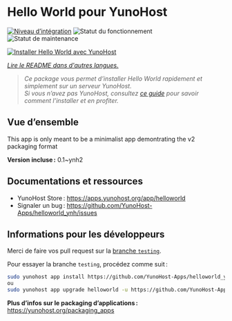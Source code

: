 <!--
Nota bene : ce README est automatiquement généré par <https://github.com/YunoHost/apps/tree/master/tools/readme_generator>
Il NE doit PAS être modifié à la main.
-->

# Hello World pour YunoHost

[![Niveau d’intégration](https://apps.yunohost.org/badge/integration/helloworld)](https://ci-apps.yunohost.org/ci/apps/helloworld/)
![Statut du fonctionnement](https://apps.yunohost.org/badge/state/helloworld)
![Statut de maintenance](https://apps.yunohost.org/badge/maintained/helloworld)

[![Installer Hello World avec YunoHost](https://install-app.yunohost.org/install-with-yunohost.svg)](https://install-app.yunohost.org/?app=helloworld)

*[Lire le README dans d'autres langues.](./ALL_README.md)*

> *Ce package vous permet d’installer Hello World rapidement et simplement sur un serveur YunoHost.*  
> *Si vous n’avez pas YunoHost, consultez [ce guide](https://yunohost.org/install) pour savoir comment l’installer et en profiter.*

## Vue d’ensemble

This app is only meant to be a minimalist app demontrating the v2 packaging format


**Version incluse :** 0.1~ynh2
## Documentations et ressources

- YunoHost Store : <https://apps.yunohost.org/app/helloworld>
- Signaler un bug : <https://github.com/YunoHost-Apps/helloworld_ynh/issues>

## Informations pour les développeurs

Merci de faire vos pull request sur la [branche `testing`](https://github.com/YunoHost-Apps/helloworld_ynh/tree/testing).

Pour essayer la branche `testing`, procédez comme suit :

```bash
sudo yunohost app install https://github.com/YunoHost-Apps/helloworld_ynh/tree/testing --debug
ou
sudo yunohost app upgrade helloworld -u https://github.com/YunoHost-Apps/helloworld_ynh/tree/testing --debug
```

**Plus d’infos sur le packaging d’applications :** <https://yunohost.org/packaging_apps>
